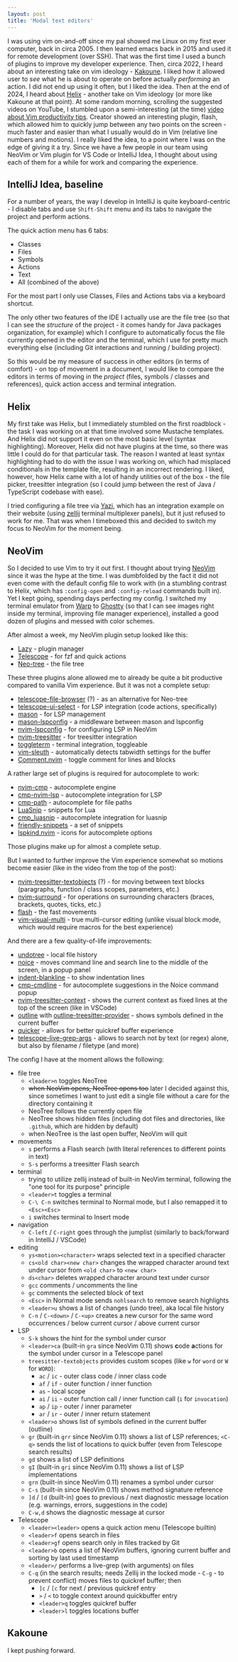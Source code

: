 ```yaml
---
layout: post
title: 'Modal text editors'
---
```


I was using vim on-and-off since my pal showed me Linux on my first ever computer, back in circa 2005.
I then learned emacs back in 2015 and used it for remote development (over SSH).
That was the first time I used a bunch of plugins to improve my developer experience.
Then, circa 2022, I heard about an interesting take on vim ideology - [Kakoune](https://kakoune.org/).
I liked how it allowed user to _see_ what he is about to operate on before actually _performing_ an action.
I did not end up using it often, but I liked the idea.
Then at the end of 2024, I heard about [Helix](https://helix-editor.com/) - another take on Vim ideology (or more like Kakoune at that point).
At some random morning, scrolling the suggested videos on YouTube, I stumbled upon a semi-interesting (at the time) [video about Vim productivity tips](https://www.youtube.com/watch?v=LaIa1tQFOSY). Creator showed an interesting plugin, flash, which allowed him to quickly jump between any two points on the screen - much faster and easier than what I usually would do in Vim (relative line numbers and motions). I really liked the idea, to a point where I was on the edge of giving it a try.
Since we have a few people in our team using NeoVim or Vim plugin for VS Code or IntelliJ Idea, I thought about using each of them for a while for work and comparing the experience.

## IntelliJ Idea, baseline

For a number of years, the way I develop in IntelliJ is quite keyboard-centric - I disable tabs and use `Shift-Shift` menu and its tabs to navigate the project and perform actions.

The quick action menu has 6 tabs:

- Classes
- Files
- Symbols
- Actions
- Text
- All (combined of the above)

For the most part I only use Classes, Files and Actions tabs via a keyboard shortcut.

The only other two features of the IDE I actually use are the file tree (so that I can see the _structure_ of the project - it comes handy for Java packages organization, for example) which I configure to automatically focus the file currently opened in the editor and the terminal, which I use for pretty much everything else (including Git interactions and running / building project).

So this would be my measure of success in other editors (in terms of comfort) - on top of movement in a document, I would like to compare the editors in terms of moving in the _project_ (files, symbols / classes and references), quick action access and terminal integration.

## Helix

My first take was Helix, but I immediately stumbled on the first roadblock - the task I was working on at that time involved some Mustache templates. And Helix did not support it even on the most basic level (syntax highlighting). Moreover, Helix did not have plugins at the time, so there was little I could do for that particular task. The reason I wanted at least syntax highlighting had to do with the issue I was working on, which had misplaced conditionals in the template file, resulting in an incorrect rendering. I liked, however, how Helix came with a lot of handy utilities out of the box - the file picker, treesitter integration (so I could jump between the rest of Java / TypeScript codebase with ease).

I tried configuring a file tree via [Yazi](https://github.com/sxyazi/yazi), which has an integration example on their website (using [zellij](https://github.com/zellij-org/zellij) terminal multiplexer panels), but it just refused to work for me. That was when I timeboxed this and decided to switch my focus to NeoVim for the moment being.

## NeoVim

So I decided to use Vim to try it out first. I thought about trying [NeoVim](https://neovim.io/) since it was the hype at the time. I was dumbfolded by the fact it did not even come with the default config file to work with (in a stumbling contrast to Helix, which has `:config-open` and `:config-reload` commands built in).
Yet I kept going, spending days perfecting my config. I switched my terminal emulator from [Warp](https://www.warp.dev/) to [Ghostty](https://github.com/ghostty-org/ghostty) (so that I can see images right inside my terminal, improving file manager experience), installed a good dozen of plugins and messed with color schemes.

After almost a week, my NeoVim plugin setup looked like this:

- [Lazy](https://github.com/folke/lazy.nvim) - plugin manager
- [Telescope](https://github.com/nvim-telescope/telescope.nvim) - for fzf and quick actions
- [Neo-tree](https://github.com/nvim-neo-tree/neo-tree.nvim) - the file tree

These three plugins alone allowed me to already be quite a bit productive compared to vanilla Vim experience. But it was not a complete setup:

- [telescope-file-browser](https://github.com/nvim-telescope/telescope-file-browser.nvim) (?) - as an alternative for Neo-tree
- [telescope-ui-select](https://github.com/nvim-telescope/telescope-ui-select.nvim) - for LSP integration (code actions, specifically)
- [mason](https://github.com/williamboman/mason.nvim) - for LSP management
- [mason-lspconfig](https://github.com/williamboman/mason-lspconfig.nvim) - a middleware between mason and lspconfig
- [nvim-lspconfig](https://github.com/neovim/nvim-lspconfig) - for configuring LSP in NeoVim
- [nvim-treesitter](https://github.com/nvim-treesitter/nvim-treesitter) - for treesitter integration
- [toggleterm](https://github.com/akinsho/toggleterm.nvim) - terminal integration, toggleable
- [vim-sleuth](https://github.com/tpope/vim-sleuth) - automatically detects tabwidth settings for the buffer
- [Comment.nvim](https://github.com/numToStr/Comment.nvim) - toggle comment for lines and blocks

A rather large set of plugins is required for autocomplete to work:

- [nvim-cmp](https://github.com/hrsh7th/cmp-path) - autocomplete engine
- [cmp-nvim-lsp](https://github.com/hrsh7th/cmp-nvim-lsp) - autocomplete integration for LSP
- [cmp-path](https://github.com/hrsh7th/cmp-path) - autocomplete for file paths
- [LuaSnip](https://github.com/L3MON4D3/LuaSnip) - snippets for Lua
- [cmp_luasnip](https://github.com/saadparwaiz1/cmp_luasnip) - autocomplete integration for luasnip
- [friendly-snippets](https://github.com/rafamadriz/friendly-snippets) - a set of snippets
- [lspkind.nvim](https://github.com/onsails/lspkind.nvim) - icons for autocomplete options

Those plugins make up for almost a complete setup.

But I wanted to further improve the Vim experience somewhat so motions become easier (like in the video from the top of the post):

- [nvim-treesitter-textobjects](https://github.com/nvim-treesitter/nvim-treesitter-textobjects) (?) - for moving between text blocks (paragraphs, function / class scopes, parameters, etc.)
- [nvim-surround](https://github.com/kylechui/nvim-surround) - for operations on surrounding characters (braces, brackets, quotes, ticks, etc.)
- [flash](https://github.com/folke/flash.nvim) - the fast movements
- [vim-visual-multi](https://github.com/mg979/vim-visual-multi) - true multi-cursor editing (unlike visual block mode, which would require macros for the best experience)

And there are a few quality-of-life improvements:

- [undotree](https://github.com/mbbill/undotree) - local file history
- [noice](https://github.com/folke/noice.nvim) - moves command line and search line to the middle of the screen, in a popup panel
- [indent-blankline](https://github.com/lukas-reineke/indent-blankline.nvim) - to show indentation lines
- [cmp-cmdline](https://github.com/hrsh7th/cmp-cmdline) - for autocomplete suggestions in the Noice command popup
- [nvim-treesitter-context](nvim-treesitter/nvim-treesitter-context) - shows the current context as fixed lines at the top of the screen (like in VSCode)
- [outline](https://github.com/hedyhli/outline.nvim) with [outline-treesitter-provider](https://github.com/epheien/outline-treesitter-provider.nvim) - shows symbols defined in the current buffer
- [quicker](https://github.com/stevearc/quicker.nvim) - allows for better quickref buffer experience
- [telescope-live-grep-args](https://github.com/nvim-telescope/telescope-live-grep-args.nvim) - allows to search not by text (or regex) alone, but also by filename / filetype (and more)

The config I have at the moment allows the following:

- file tree
    - `<leader>n` toggles NeoTree
    - ~~when NeoVim opens, NeoTree opens too~~ later I decided against this, since sometimes I want to just edit a single file without a care for the directory containing it
    - NeoTree follows the currently open file
    - NeoTree shows hidden files (including dot files and directories, like `.github`, which are hidden by default)
    - when NeoTree is the last open buffer, NeoVim will quit
- movements
    - `s` performs a Flash search (with literal references to different points in text)
    - `S-s` performs a treesitter Flash search
- terminal
    - trying to utilize zellij instead of built-in NeoVim terminal, following the "one tool for its purpose" principle
    - `<leader>t` toggles a terminal
    - `C-\ C-n` switches terminal to Normal mode, but I also remapped it to `<Esc><Esc>`
    - `i` switches terminal to Insert mode
- navigation
    - `C-left` / `C-right` goes through the jumplist (similarly to back/forward in IntelliJ / VSCode)
- editing
    - `ys<motion><character>` wraps selected text in a specified character
    - `cs<old char><new char>` changes the wrapped character around text under cursor from `<old char>` to `<new char>`
    - `ds<char>` deletes wrapped character around text under cursor
    - `gcc` comments / uncomments the line
    - `gc` comments the selected block of text
    - `<Esc>` in Normal mode sends `nohlsearch` to remove search highlights 
    - `<leader>u` shows a list of changes (undo tree), aka local file history
    - `C-n` / `C-<down>` / `C-<up>` creates a new cursor for the same word occurrences / below current cursor / above current cursor
- LSP
    - `S-k` shows the hint for the symbol under cursor
    - `<leader>ca` (built-in `gra` since NeoVim 0.11) shows **c**ode **a**ctions for the symbol under cursor in a Telescope panel
    - `treesitter-textobjects` provides custom scopes (like `w` for `word` or `W` for `WORD`):  
        - `ac` / `ic` - outer class code / inner class code
        - `af` / `if` - outer function / inner function
        - `as` - local scope
        - `ai` / `ii` - outer function call / inner function call (`i` for `invocation`)
        - `ap` / `ip` - outer / inner parameter
        - `ar` / `ir` - outer / inner return statement
    - `<leader>o` shows list of symbols defined in the current buffer (outline)
    - `gr` (built-in `grr` since NeoVim 0.11) shows a list of LSP references; `<C-q>` sends the list of locations to quick buffer (even from Telescope search results)
    - `gd` shows a list of LSP definitions
    - `gI` (built-in `gri` since NeoVim 0.11) shows a list of LSP implementations
    - `grn` (built-in since NeoVim 0.11) renames a symbol under cursor
    - `C-s` (built-in since NeoVim 0.11) shows method signature reference
    - `]d` / `[d` (built-in) goes to previous / next diagnostic message location (e.g. warnings, errors, suggestions in the code)
    - `C-w,d` shows the diagnostic message at cursor
- Telescope
    - `<leader><leader>` opens a quick action menu (Telescope builtin)
    - `<leader>f` opens search in files
    - `<leader>gf` opens search only in files tracked by Git
    - `<leader>b` opens a list of NeoVim buffers, ignoring current buffer and sorting by last used timestamp
    - `<leader>/` performs a live-grep (with arguments) on files
    - `C-q` (in the search results; needs Zellij in the locked mode - `C-g` - to prevent conflict) moves files to quickref buffer; then
        - `]c` / `[c` for next / previous quickref entry
        - `>` / `<` to toggle context around quickbuffer entry
        - `<leader>q` toggles quickref buffer
        - `<leader>l` toggles locations buffer

## Kakoune

I kept pushing forward. 
